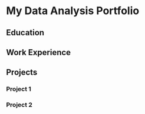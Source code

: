 # My Data Analysis Portfolio 

## Education

## Work Experience

## Projects

### Project 1

### Project 2
